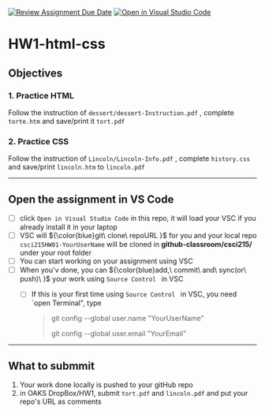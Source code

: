 [![Review Assignment Due Date](https://classroom.github.com/assets/deadline-readme-button-24ddc0f5d75046c5622901739e7c5dd533143b0c8e959d652212380cedb1ea36.svg)](https://classroom.github.com/a/DkGXDeT6)
[![Open in Visual Studio Code](https://classroom.github.com/assets/open-in-vscode-718a45dd9cf7e7f842a935f5ebbe5719a5e09af4491e668f4dbf3b35d5cca122.svg)](https://classroom.github.com/online_ide?assignment_repo_id=13510338&assignment_repo_type=AssignmentRepo)
# HW1-html-css
## Objectives
### 1.  Practice HTML
Follow the instruction of  `dessert/dessert-Instruction.pdf` ,  complete `torte.htm` and save/print it `tort.pdf`

### 2. Practice CSS
Follow the instruction of `Lincoln/Lincoln-Info.pdf` , complete `history.css` and save/print `lincoln.htm` to `lincoln.pdf` 

---

## Open the assignment in VS Code
- [ ] click  `Open in Visual Studio Code` in this repo, it will load your VSC if you already install it in your laptop
- [ ] VSC will ${\color{blue}git\ clone\ repoURL }$ for you and your local repo `csci215HW01-YourUserName` will be cloned in __github-classroom/csci215/__ under your root folder
- [ ] You can start working on your assignment using VSC 
- [ ] When you'v done, you can ${\color{blue}add,\ commit\ and\ sync(or\ push)\ }$  your work using  `Source Control ` in VSC
  - [ ] If this is your first time using `Source Control ` in VSC, you need `open Terminal", type 
    > git config --global user.name "YourUserName"
    > 
    > git config --global user.email "YourEmail"


---     
## What to submmit
1. Your work done locally is pushed to your gitHub repo
2. in OAKS DropBox/HW1, submit `tort.pdf` and `lincoln.pdf` and put your repo's URL as comments
